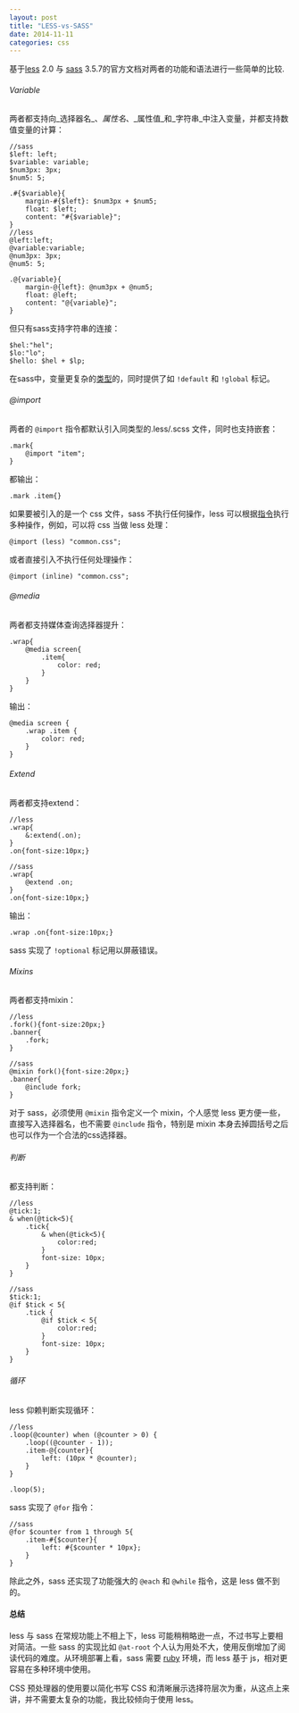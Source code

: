 ```yaml
---
layout: post
title: "LESS-vs-SASS"
date: 2014-11-11
categories: css
---
```


基于[less](http://lesscss.org/) 2.0 与 [sass](http://sass-lang.com/) 3.5.7的官方文档对两者的功能和语法进行一些简单的比较.

###### Variable

两者都支持向_选择器名_、_属性名_、_属性值_和_字符串_中注入变量，并都支持数值变量的计算：


    //sass
    $left: left;
    $variable: variable;
    $num3px: 3px;
    $num5: 5;
    
    .#{$variable}{
        margin-#{$left}: $num3px + $num5;
        float: $left;
        content: "#{$variable}";
    }
    //less
    @left:left;
    @variable:variable;
    @num3px: 3px;
    @num5: 5;
    
    .@{variable}{
        margin-@{left}: @num3px + @num5;
        float: @left;
        content: "@{variable}";
    }

但只有sass支持字符串的连接：


    $hel:"hel";
    $lo:"lo";
    $hello: $hel + $lp;

在sass中，变量更复杂的[类型](http://sass-lang.com/documentation/file.SASS_REFERENCE.html#data_types)的，同时提供了如 `!default` 和 `!global` 标记。

###### @import

两者的 `@import` 指令都默认引入同类型的.less/.scss 文件，同时也支持嵌套：

    .mark{
        @import "item";
    }

都输出：


    .mark .item{}

如果要被引入的是一个 css 文件，sass 不执行任何操作，less 可以根据[指令](http://lesscss.org/features/#import-directives-feature-file-extensions)执行多种操作，例如，可以将 css 当做 less 处理：


    @import (less) "common.css";

或者直接引入不执行任何处理操作：


    @import (inline) "common.css";

###### @media

两者都支持媒体查询选择器提升：


    .wrap{
        @media screen{
            .item{
                color: red;
            }
        }
    }

输出：


    @media screen {
        .wrap .item {
            color: red;
        }
    }

###### Extend

两者都支持extend：


    //less
    .wrap{
        &:extend(.on);
    }
    .on{font-size:10px;}
    
    //sass
    .wrap{
        @extend .on;
    }
    .on{font-size:10px;}

输出：


    .wrap .on{font-size:10px;}


sass 实现了 `!optional` 标记用以屏蔽错误。

###### Mixins

两者都支持mixin：


    //less
    .fork(){font-size:20px;}
    .banner{
        .fork;
    }
    
    //sass
    @mixin fork(){font-size:20px;}
    .banner{
        @include fork;
    }

对于 sass，必须使用 `@mixin` 指令定义一个 mixin，个人感觉 less 更方便一些，直接写入选择器名，也不需要 `@include` 指令，特别是 mixin 本身去掉圆括号之后也可以作为一个合法的css选择器。


###### 判断

都支持判断：


    //less
    @tick:1;
    & when(@tick<5){
        .tick{
            & when(@tick<5){
                color:red;
            }
            font-size: 10px;
        }
    }
    
    //sass
    $tick:1;
    @if $tick < 5{
        .tick {
            @if $tick < 5{
                color:red;
            }
            font-size: 10px;
        }
    }

###### 循环

less 仰赖判断实现循环：

    //less
    .loop(@counter) when (@counter > 0) {
        .loop((@counter - 1));
        .item-@{counter}{
            left: (10px * @counter);
        }
    }
    
    .loop(5);

sass 实现了 `@for` 指令：


    //sass
    @for $counter from 1 through 5{
        .item-#{$counter}{
            left: #{$counter * 10px};
        }
    }

除此之外，sass 还实现了功能强大的 `@each` 和 `@while` 指令，这是 less 做不到的。

#### 总结

less 与 sass 在常规功能上不相上下，less 可能稍稍略逊一点，不过书写上要相对简洁。一些 sass 的实现比如 `@at-root` 个人认为用处不大，使用反倒增加了阅读代码的难度。从环境部署上看，sass 需要 [ruby](https://www.ruby-lang.org/zh_cn/) 环境，而 less 基于 js，相对更容易在多种环境中使用。

CSS 预处理器的使用要以简化书写 CSS 和清晰展示选择符层次为重，从这点上来讲，并不需要太复杂的功能，我比较倾向于使用 less。
